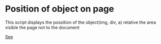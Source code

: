 Position of object on page
========

This script displays the possition of the object(img, div, a) relative the area visible the page not to the document

[See](http://www.beduardo.com/lab/position-object/)
